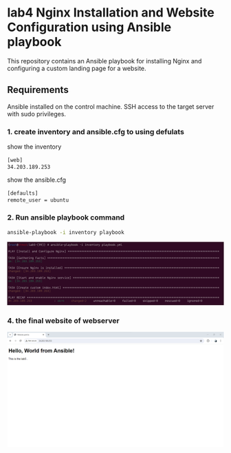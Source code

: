 # lab4 Nginx Installation and Website Configuration using Ansible playbook



This repository contains an Ansible playbook for installing Nginx and configuring a custom landing page for a website.

## Requirements
Ansible installed on the control machine.
SSH access to the target server with sudo privileges.

### 1. create inventory and ansible.cfg to using defulats

show the inventory
```
[web]
34.203.189.253
```
show the ansible.cfg
```
[defaults]
remote_user = ubuntu

```


### 2. Run ansible playbook command
```bash
ansible-playbook -i inventory playbook

```

![Alt text](playbook.png)


### 4. the final website of webserver



 ![Alt text](website.png)